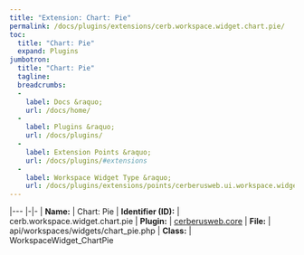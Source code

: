 ```yaml
---
title: "Extension: Chart: Pie"
permalink: /docs/plugins/extensions/cerb.workspace.widget.chart.pie/
toc:
  title: "Chart: Pie"
  expand: Plugins
jumbotron:
  title: "Chart: Pie"
  tagline: 
  breadcrumbs:
  -
    label: Docs &raquo;
    url: /docs/home/
  -
    label: Plugins &raquo;
    url: /docs/plugins/
  -
    label: Extension Points &raquo;
    url: /docs/plugins/#extensions
  -
    label: Workspace Widget Type &raquo;
    url: /docs/plugins/extensions/points/cerberusweb.ui.workspace.widget/
---
```


|---
|-|-
| **Name:** | Chart: Pie
| **Identifier (ID):** | cerb.workspace.widget.chart.pie
| **Plugin:** | [cerberusweb.core](/docs/plugins/cerberusweb.core/)
| **File:** | api/workspaces/widgets/chart_pie.php
| **Class:** | WorkspaceWidget_ChartPie


